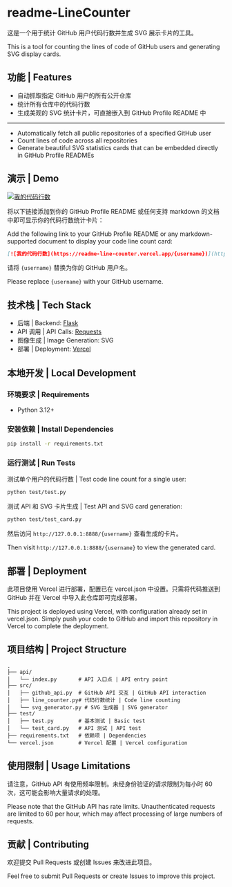 # readme-LineCounter

这是一个用于统计 GitHub 用户代码行数并生成 SVG 展示卡片的工具。

This is a tool for counting the lines of code of GitHub users and generating SVG display cards.

## 功能 | Features

- 自动抓取指定 GitHub 用户的所有公开仓库
- 统计所有仓库中的代码行数
- 生成美观的 SVG 统计卡片，可直接嵌入到 GitHub Profile README 中

---

- Automatically fetch all public repositories of a specified GitHub user
- Count lines of code across all repositories
- Generate beautiful SVG statistics cards that can be embedded directly in GitHub Profile READMEs

## 演示 | Demo

[![我的代码行数](https://readme-line-counter.vercel.app/InsideEmpire)](https://github.com/InsideEmpire/readme-LineCounter)

将以下链接添加到你的 GitHub Profile README 或任何支持 markdown 的文档中即可显示你的代码行数统计卡片：

Add the following link to your GitHub Profile README or any markdown-supported document to display your code line count card:

```markdown
[![我的代码行数](https://readme-line-counter.vercel.app/{username})](https://github.com/InsideEmpire/readme-LineCounter)
```

请将 `{username}` 替换为你的 GitHub 用户名。

Please replace `{username}` with your GitHub username.

## 技术栈 | Tech Stack

- 后端 | Backend: [Flask](https://flask.palletsprojects.com/)
- API 调用 | API Calls: [Requests](https://requests.readthedocs.io/)
- 图像生成 | Image Generation: SVG
- 部署 | Deployment: [Vercel](https://vercel.com/)

## 本地开发 | Local Development

### 环境要求 | Requirements

- Python 3.12+

### 安装依赖 | Install Dependencies

```bash
pip install -r requirements.txt
```

### 运行测试 | Run Tests

测试单个用户的代码行数 | Test code line count for a single user:
```bash
python test/test.py
```

测试 API 和 SVG 卡片生成 | Test API and SVG card generation:
```bash
python test/test_card.py
```

然后访问 `http://127.0.0.1:8888/{username}` 查看生成的卡片。

Then visit `http://127.0.0.1:8888/{username}` to view the generated card.

## 部署 | Deployment

此项目使用 Vercel 进行部署，配置已在 vercel.json 中设置。只需将代码推送到 GitHub 并在 Vercel 中导入此仓库即可完成部署。

This project is deployed using Vercel, with configuration already set in vercel.json. Simply push your code to GitHub and import this repository in Vercel to complete the deployment.

## 项目结构 | Project Structure

```
.
├── api/
│   └── index.py       # API 入口点 | API entry point
├── src/
│   ├── github_api.py  # GitHub API 交互 | GitHub API interaction
│   ├── line_counter.py# 代码行数统计 | Code line counting
│   └── svg_generator.py # SVG 生成器 | SVG generator
├── test/
│   ├── test.py        # 基本测试 | Basic test
│   └── test_card.py   # API 测试 | API test
├── requirements.txt   # 依赖项 | Dependencies
└── vercel.json        # Vercel 配置 | Vercel configuration
```

## 使用限制 | Usage Limitations

请注意，GitHub API 有使用频率限制。未经身份验证的请求限制为每小时 60 次，这可能会影响大量请求的处理。

Please note that the GitHub API has rate limits. Unauthenticated requests are limited to 60 per hour, which may affect processing of large numbers of requests.

## 贡献 | Contributing

欢迎提交 Pull Requests 或创建 Issues 来改进此项目。

Feel free to submit Pull Requests or create Issues to improve this project.
